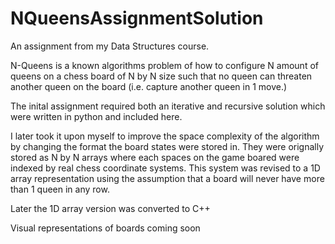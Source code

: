 # NQueensAssignmentSolution
An assignment from my Data Structures course. 

N-Queens is a known algorithms problem of how to configure N amount of queens on a chess board of N by N size such that no queen can threaten another queen on the board (i.e. capture another queen in 1 move.)

The inital assignment required both an iterative and recursive solution which were written in python and included here. 

I later took it upon myself to improve the space complexity of the algorithm by changing the format the board states were stored in. They were orignally stored as N by N arrays where each spaces on the game boared were indexed by real chess coordinate systems. This system was revised to a 1D array representation using the assumption that a board will never have more than 1 queen in any row.

Later the 1D array version was converted to C++

Visual representations of boards coming soon
